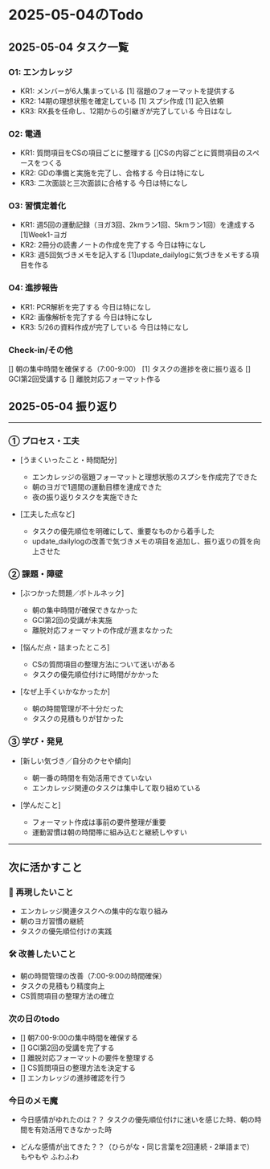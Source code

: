 # 2025-05-04のTodo

## 2025-05-04 タスク一覧

### O1: エンカレッジ
- KR1: メンバーが6人集まっている
[1] 宿題のフォーマットを提供する
- KR2: 14期の理想状態を確定している
[1] スプシ作成
[1] 記入依頼
- KR3: RX長を任命し、12期からの引継ぎが完了している
今日はなし

### O2: 電通
- KR1: 質問項目をCSの項目ごとに整理する
[]CSの内容ごとに質問項目のスペースをつくる
- KR2: GDの準備と実施を完了し、合格する
今日は特になし
- KR3: 二次面談と三次面談に合格する
今日は特になし
### O3: 習慣定着化
- KR1: 週5回の運動記録（ヨガ3回、2kmラン1回、5kmラン1回）を達成する
[1]Week1-ヨガ
- KR2: 2冊分の読書ノートの作成を完了する
今日は特になし
- KR3: 週5回気づきメモを記入する
[1]update_dailylogに気づきをメモする項目を作る

### O4: 進捗報告
- KR1: PCR解析を完了する
今日は特になし
- KR2: 画像解析を完了する
今日は特になし
- KR3: 5/26の資料作成が完了している
今日は特になし

### Check-in/その他
[] 朝の集中時間を確保する（7:00-9:00）
[1] タスクの進捗を夜に振り返る
[] GCI第2回受講する
[] 離脱対応フォーマット作る

## 2025-05-04 振り返り

---

### ① プロセス・工夫
- [うまくいったこと・時間配分]
  - エンカレッジの宿題フォーマットと理想状態のスプシを作成完了できた
  - 朝のヨガで1週間の運動目標を達成できた
  - 夜の振り返りタスクを実施できた

- [工夫した点など]
  - タスクの優先順位を明確にして、重要なものから着手した
  - update_dailylogの改善で気づきメモの項目を追加し、振り返りの質を向上させた

### ② 課題・障壁
- [ぶつかった問題／ボトルネック]
  - 朝の集中時間が確保できなかった
  - GCI第2回の受講が未実施
  - 離脱対応フォーマットの作成が進まなかった

- [悩んだ点・詰まったところ]
  - CSの質問項目の整理方法について迷いがある
  - タスクの優先順位付けに時間がかかった

- [なぜ上手くいかなかったか]
  - 朝の時間管理が不十分だった
  - タスクの見積もりが甘かった

### ③ 学び・発見
- [新しい気づき／自分のクセや傾向]
  - 朝一番の時間を有効活用できていない
  - エンカレッジ関連のタスクは集中して取り組めている

- [学んだこと]
  - フォーマット作成は事前の要件整理が重要
  - 運動習慣は朝の時間帯に組み込むと継続しやすい

---

## 次に活かすこと
### 🔁 再現したいこと
- エンカレッジ関連タスクへの集中的な取り組み
- 朝のヨガ習慣の継続
- タスクの優先順位付けの実践

### 🛠 改善したいこと
- 朝の時間管理の改善（7:00-9:00の時間確保）
- タスクの見積もり精度向上
- CS質問項目の整理方法の確立

### 次の日のtodo
- [] 朝7:00-9:00の集中時間を確保する
- [] GCI第2回の受講を完了する
- [] 離脱対応フォーマットの要件を整理する
- [] CS質問項目の整理方法を決定する
- [] エンカレッジの進捗確認を行う

### 今日のメモ魔
- 今日感情がゆれたのは？？
タスクの優先順位付けに迷いを感じた時、朝の時間を有効活用できなかった時

- どんな感情が出てきた？？（ひらがな・同じ言葉を2回連続・2単語まで）
もやもや ふわふわ
